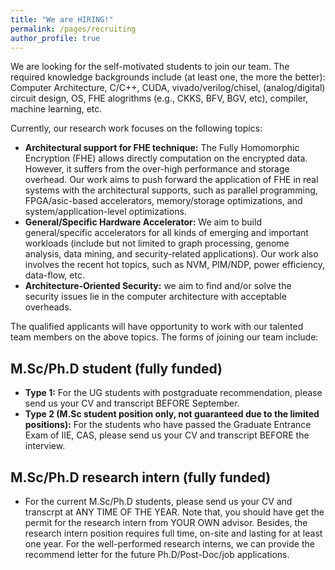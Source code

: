 ```yaml
---
title: "We are HIRING!"
permalink: /pages/recruiting
author_profile: true
---
```


We are looking for the self-motivated students to join our team. The required knowledge backgrounds include (at least one, the more the better): Computer Architecture, C/C++, CUDA, vivado/verilog/chisel, (analog/digital) circuit design, OS, FHE alogrithms (e.g., CKKS, BFV, BGV, etc), compiler, machine learning, etc. 

Currently, our research work focuses on the following topics:

+ **Architectural support for FHE technique:** The Fully Homomorphic Encryption (FHE) allows directly computation on the encrypted data. However, it suffers from the over-high performance and storage overhead. Our work aims to push forward the application of FHE in real systems with the architectural supports, such as parallel programming, FPGA/asic-based accelerators, memory/storage optimizations, and system/application-level optimizations.
+ **General/Specific Hardware Accelerator:** We aim to build general/specific accelerators for all kinds of emerging and important workloads (include but not limited to graph processing, genome analysis, data mining, and security-related applications). Our work also involves the recent hot topics, such as NVM, PIM/NDP, power efficiency, data-flow, etc.
+ **Architecture-Oriented Security:** we aim to find and/or solve the security issues lie in the computer architecture with acceptable overheads. 

The qualified applicants will have opportunity to work with our talented team members on the above topics. The forms of joining our team include:

## M.Sc/Ph.D student (fully funded)
+ **Type 1:** For the UG students with postgraduate recommendation, please send us your CV and transcript BEFORE September.
+ **Type 2 (M.Sc student position only, not guaranteed due to the limited positions):** For the students who have passed the Graduate Entrance Exam of IIE, CAS, please send us your CV and transcript BEFORE the interview.

## M.Sc/Ph.D research intern (fully funded)
+ For the current M.Sc/Ph.D students, please send us your CV and transcrpt at ANY TIME OF THE YEAR. Note that, you should have get the permit for the research intern from YOUR OWN advisor. Besides, the research intern position requires full time, on-site and lasting for at least one year. For the well-performed research interns, we can provide the recommend letter for the future Ph.D/Post-Doc/job applications.
